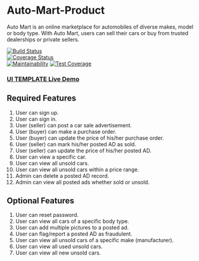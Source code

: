 # Auto-Mart-Product
Auto Mart is an online marketplace for automobiles of diverse makes, model or body type. With Auto Mart, users can sell their cars or buy from trusted dealerships or private sellers.

[![Build Status](https://travis-ci.org/MoseBlack/Auto-Mart-Product.svg?branch=signup-api)](https://travis-ci.org/MoseBlack/Auto-Mart-Product)  
[![Coverage Status](https://coveralls.io/repos/github/MoseBlack/Auto-Mart-Product/badge.svg?branch=signup-api)](https://coveralls.io/github/MoseBlack/Auto-Mart-Product?branch=signup-api)  
[![Maintainability](https://api.codeclimate.com/v1/badges/e52a9bc10bfbc7d04390/maintainability)](https://codeclimate.com/github/MoseBlack/Auto-Mart-Product/maintainability) 
[![Test Coverage](https://api.codeclimate.com/v1/badges/e52a9bc10bfbc7d04390/test_coverage)](https://codeclimate.com/github/MoseBlack/Auto-Mart-Product/test_coverage)

### [UI TEMPLATE Live Demo](https://moseblack.github.io/Auto-Mart-Product/)

## Required Features

1. User can sign up.
2. User can sign in.
3. User (seller) can post a car sale advertisement.
4. User (buyer) can make a purchase order.
5. User (buyer) can update the price of his/her purchase order.
6. User (seller) can mark his/her posted AD as sold.
7. User (seller) can update the price of his/her posted AD.
8. User can view a specific car.
9. User can view all unsold cars.
10. User can view all unsold cars within a price range.
11. Admin can delete a posted AD record.
12. Admin can view all posted ads whether sold or unsold.

## Optional Features

 1. User can reset password.
 2. User can view all cars of a specific body type.
 3. User can add multiple pictures to a posted ad.
 4. User can flag/report a posted AD as fraudulent.
 5. User can view all unsold cars of a specific make (manufacturer).
 6. User can view all used unsold cars.
 7. User can view all new unsold cars.
